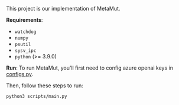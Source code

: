 This project is our implementation of MetaMut.

**Requirements**:
- `watchdog`
- `numpy`
- `psutil`
- `sysv_ipc`
- `python` (>= 3.9.0)

**Run**:
To run MetaMut, you'll first need to config azure openai keys in [configs.py](scripts/configs.py).

Then, follow these steps to run:
```
python3 scripts/main.py
```
